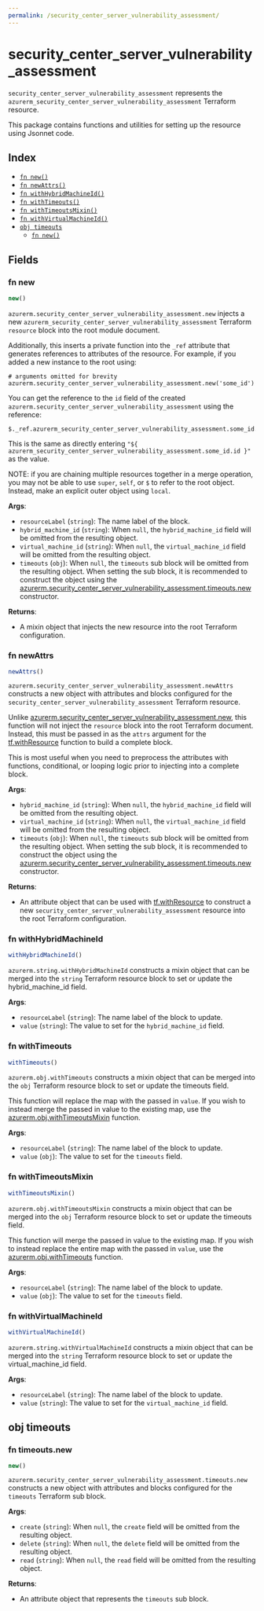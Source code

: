 ```yaml
---
permalink: /security_center_server_vulnerability_assessment/
---
```


# security_center_server_vulnerability_assessment

`security_center_server_vulnerability_assessment` represents the `azurerm_security_center_server_vulnerability_assessment` Terraform resource.



This package contains functions and utilities for setting up the resource using Jsonnet code.


## Index

* [`fn new()`](#fn-new)
* [`fn newAttrs()`](#fn-newattrs)
* [`fn withHybridMachineId()`](#fn-withhybridmachineid)
* [`fn withTimeouts()`](#fn-withtimeouts)
* [`fn withTimeoutsMixin()`](#fn-withtimeoutsmixin)
* [`fn withVirtualMachineId()`](#fn-withvirtualmachineid)
* [`obj timeouts`](#obj-timeouts)
  * [`fn new()`](#fn-timeoutsnew)

## Fields

### fn new

```ts
new()
```


`azurerm.security_center_server_vulnerability_assessment.new` injects a new `azurerm_security_center_server_vulnerability_assessment` Terraform `resource`
block into the root module document.

Additionally, this inserts a private function into the `_ref` attribute that generates references to attributes of the
resource. For example, if you added a new instance to the root using:

    # arguments omitted for brevity
    azurerm.security_center_server_vulnerability_assessment.new('some_id')

You can get the reference to the `id` field of the created `azurerm.security_center_server_vulnerability_assessment` using the reference:

    $._ref.azurerm_security_center_server_vulnerability_assessment.some_id.get('id')

This is the same as directly entering `"${ azurerm_security_center_server_vulnerability_assessment.some_id.id }"` as the value.

NOTE: if you are chaining multiple resources together in a merge operation, you may not be able to use `super`, `self`,
or `$` to refer to the root object. Instead, make an explicit outer object using `local`.

**Args**:
  - `resourceLabel` (`string`): The name label of the block.
  - `hybrid_machine_id` (`string`):  When `null`, the `hybrid_machine_id` field will be omitted from the resulting object.
  - `virtual_machine_id` (`string`):  When `null`, the `virtual_machine_id` field will be omitted from the resulting object.
  - `timeouts` (`obj`):  When `null`, the `timeouts` sub block will be omitted from the resulting object. When setting the sub block, it is recommended to construct the object using the [azurerm.security_center_server_vulnerability_assessment.timeouts.new](#fn-security_center_server_vulnerability_assessmenttimeoutsnew) constructor.

**Returns**:
- A mixin object that injects the new resource into the root Terraform configuration.


### fn newAttrs

```ts
newAttrs()
```


`azurerm.security_center_server_vulnerability_assessment.newAttrs` constructs a new object with attributes and blocks configured for the `security_center_server_vulnerability_assessment`
Terraform resource.

Unlike [azurerm.security_center_server_vulnerability_assessment.new](#fn-security_center_server_vulnerability_assessmentnew), this function will not inject the `resource`
block into the root Terraform document. Instead, this must be passed in as the `attrs` argument for the
[tf.withResource](https://github.com/tf-libsonnet/core/tree/main/docs#fn-withresource) function to build a complete block.

This is most useful when you need to preprocess the attributes with functions, conditional, or looping logic prior to
injecting into a complete block.

**Args**:
  - `hybrid_machine_id` (`string`):  When `null`, the `hybrid_machine_id` field will be omitted from the resulting object.
  - `virtual_machine_id` (`string`):  When `null`, the `virtual_machine_id` field will be omitted from the resulting object.
  - `timeouts` (`obj`):  When `null`, the `timeouts` sub block will be omitted from the resulting object. When setting the sub block, it is recommended to construct the object using the [azurerm.security_center_server_vulnerability_assessment.timeouts.new](#fn-security_center_server_vulnerability_assessmenttimeoutsnew) constructor.

**Returns**:
  - An attribute object that can be used with [tf.withResource](https://github.com/tf-libsonnet/core/tree/main/docs#fn-withresource) to construct a new `security_center_server_vulnerability_assessment` resource into the root Terraform configuration.


### fn withHybridMachineId

```ts
withHybridMachineId()
```

`azurerm.string.withHybridMachineId` constructs a mixin object that can be merged into the `string`
Terraform resource block to set or update the hybrid_machine_id field.



**Args**:
  - `resourceLabel` (`string`): The name label of the block to update.
  - `value` (`string`): The value to set for the `hybrid_machine_id` field.


### fn withTimeouts

```ts
withTimeouts()
```

`azurerm.obj.withTimeouts` constructs a mixin object that can be merged into the `obj`
Terraform resource block to set or update the timeouts field.

This function will replace the map with the passed in `value`. If you wish to instead merge the
passed in value to the existing map, use the [azurerm.obj.withTimeoutsMixin](TODO) function.

**Args**:
  - `resourceLabel` (`string`): The name label of the block to update.
  - `value` (`obj`): The value to set for the `timeouts` field.


### fn withTimeoutsMixin

```ts
withTimeoutsMixin()
```

`azurerm.obj.withTimeoutsMixin` constructs a mixin object that can be merged into the `obj`
Terraform resource block to set or update the timeouts field.

This function will merge the passed in value to the existing map. If you wish
to instead replace the entire map with the passed in `value`, use the [azurerm.obj.withTimeouts](TODO)
function.


**Args**:
  - `resourceLabel` (`string`): The name label of the block to update.
  - `value` (`obj`): The value to set for the `timeouts` field.


### fn withVirtualMachineId

```ts
withVirtualMachineId()
```

`azurerm.string.withVirtualMachineId` constructs a mixin object that can be merged into the `string`
Terraform resource block to set or update the virtual_machine_id field.



**Args**:
  - `resourceLabel` (`string`): The name label of the block to update.
  - `value` (`string`): The value to set for the `virtual_machine_id` field.


## obj timeouts



### fn timeouts.new

```ts
new()
```


`azurerm.security_center_server_vulnerability_assessment.timeouts.new` constructs a new object with attributes and blocks configured for the `timeouts`
Terraform sub block.



**Args**:
  - `create` (`string`):  When `null`, the `create` field will be omitted from the resulting object.
  - `delete` (`string`):  When `null`, the `delete` field will be omitted from the resulting object.
  - `read` (`string`):  When `null`, the `read` field will be omitted from the resulting object.

**Returns**:
  - An attribute object that represents the `timeouts` sub block.

